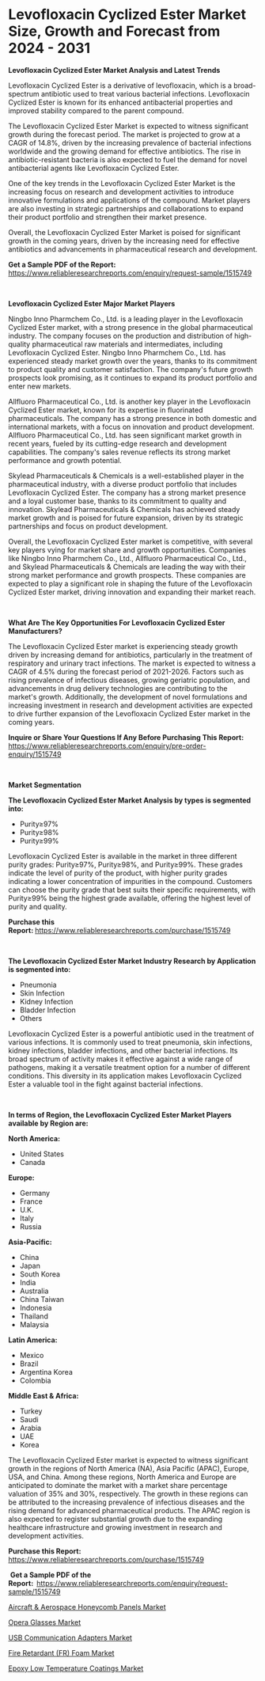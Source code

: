 <p><h1>Levofloxacin Cyclized Ester Market Size, Growth and Forecast from 2024 - 2031</h1></p><p><strong>Levofloxacin Cyclized Ester Market Analysis and Latest Trends</strong></p>
<p><p>Levofloxacin Cyclized Ester is a derivative of levofloxacin, which is a broad-spectrum antibiotic used to treat various bacterial infections. Levofloxacin Cyclized Ester is known for its enhanced antibacterial properties and improved stability compared to the parent compound.</p><p>The Levofloxacin Cyclized Ester Market is expected to witness significant growth during the forecast period. The market is projected to grow at a CAGR of 14.8%, driven by the increasing prevalence of bacterial infections worldwide and the growing demand for effective antibiotics. The rise in antibiotic-resistant bacteria is also expected to fuel the demand for novel antibacterial agents like Levofloxacin Cyclized Ester.</p><p>One of the key trends in the Levofloxacin Cyclized Ester Market is the increasing focus on research and development activities to introduce innovative formulations and applications of the compound. Market players are also investing in strategic partnerships and collaborations to expand their product portfolio and strengthen their market presence.</p><p>Overall, the Levofloxacin Cyclized Ester Market is poised for significant growth in the coming years, driven by the increasing need for effective antibiotics and advancements in pharmaceutical research and development.</p></p>
<p><strong>Get a Sample PDF of the Report:&nbsp;</strong> <a href="https://www.reliableresearchreports.com/enquiry/request-sample/1515749">https://www.reliableresearchreports.com/enquiry/request-sample/1515749</a></p>
<p>&nbsp;</p>
<p><strong>Levofloxacin Cyclized Ester Major Market Players</strong></p>
<p><p>Ningbo Inno Pharmchem Co., Ltd. is a leading player in the Levofloxacin Cyclized Ester market, with a strong presence in the global pharmaceutical industry. The company focuses on the production and distribution of high-quality pharmaceutical raw materials and intermediates, including Levofloxacin Cyclized Ester. Ningbo Inno Pharmchem Co., Ltd. has experienced steady market growth over the years, thanks to its commitment to product quality and customer satisfaction. The company's future growth prospects look promising, as it continues to expand its product portfolio and enter new markets.</p><p>Allfluoro Pharmaceutical Co., Ltd. is another key player in the Levofloxacin Cyclized Ester market, known for its expertise in fluorinated pharmaceuticals. The company has a strong presence in both domestic and international markets, with a focus on innovation and product development. Allfluoro Pharmaceutical Co., Ltd. has seen significant market growth in recent years, fueled by its cutting-edge research and development capabilities. The company's sales revenue reflects its strong market performance and growth potential.</p><p>Skylead Pharmaceuticals & Chemicals is a well-established player in the pharmaceutical industry, with a diverse product portfolio that includes Levofloxacin Cyclized Ester. The company has a strong market presence and a loyal customer base, thanks to its commitment to quality and innovation. Skylead Pharmaceuticals & Chemicals has achieved steady market growth and is poised for future expansion, driven by its strategic partnerships and focus on product development.</p><p>Overall, the Levofloxacin Cyclized Ester market is competitive, with several key players vying for market share and growth opportunities. Companies like Ningbo Inno Pharmchem Co., Ltd., Allfluoro Pharmaceutical Co., Ltd., and Skylead Pharmaceuticals & Chemicals are leading the way with their strong market performance and growth prospects. These companies are expected to play a significant role in shaping the future of the Levofloxacin Cyclized Ester market, driving innovation and expanding their market reach.</p></p>
<p>&nbsp;</p>
<p><strong>What Are The Key Opportunities For Levofloxacin Cyclized Ester Manufacturers?</strong></p>
<p><p>The Levofloxacin Cyclized Ester market is experiencing steady growth driven by increasing demand for antibiotics, particularly in the treatment of respiratory and urinary tract infections. The market is expected to witness a CAGR of 4.5% during the forecast period of 2021-2026. Factors such as rising prevalence of infectious diseases, growing geriatric population, and advancements in drug delivery technologies are contributing to the market's growth. Additionally, the development of novel formulations and increasing investment in research and development activities are expected to drive further expansion of the Levofloxacin Cyclized Ester market in the coming years.</p></p>
<p><strong>Inquire or Share Your Questions If Any Before Purchasing This Report:</strong> <a href="https://www.reliableresearchreports.com/enquiry/pre-order-enquiry/1515749">https://www.reliableresearchreports.com/enquiry/pre-order-enquiry/1515749</a></p>
<p>&nbsp;</p>
<p><strong>Market Segmentation</strong></p>
<p><strong>The Levofloxacin Cyclized Ester Market Analysis by types is segmented into:</strong></p>
<p><ul><li>Purity≥97%</li><li>Purity≥98%</li><li>Purity≥99%</li></ul></p>
<p><p>Levofloxacin Cyclized Ester is available in the market in three different purity grades: Purity≥97%, Purity≥98%, and Purity≥99%. These grades indicate the level of purity of the product, with higher purity grades indicating a lower concentration of impurities in the compound. Customers can choose the purity grade that best suits their specific requirements, with Purity≥99% being the highest grade available, offering the highest level of purity and quality.</p></p>
<p><strong>Purchase this Report:&nbsp;</strong><a href="https://www.reliableresearchreports.com/purchase/1515749">https://www.reliableresearchreports.com/purchase/1515749</a></p>
<p>&nbsp;</p>
<p><strong>The Levofloxacin Cyclized Ester Market Industry Research by Application is segmented into:</strong></p>
<p><ul><li>Pneumonia</li><li>Skin Infection</li><li>Kidney Infection</li><li>Bladder Infection</li><li>Others</li></ul></p>
<p><p>Levofloxacin Cyclized Ester is a powerful antibiotic used in the treatment of various infections. It is commonly used to treat pneumonia, skin infections, kidney infections, bladder infections, and other bacterial infections. Its broad spectrum of activity makes it effective against a wide range of pathogens, making it a versatile treatment option for a number of different conditions. This diversity in its application makes Levofloxacin Cyclized Ester a valuable tool in the fight against bacterial infections.</p></p>
<p>&nbsp;</p>
<p><strong>In terms of Region, the Levofloxacin Cyclized Ester Market Players available by Region are:</strong></p>
<p>
    <p> <strong> North America: </strong>
        <ul>
            <li>United States</li>
            <li>Canada</li>
        </ul>
        </p> 
    <p> <strong> Europe: </strong>
        <ul>
            <li>Germany</li>
            <li>France</li>
            <li>U.K.</li>
            <li>Italy</li>
            <li>Russia</li>
        </ul>
        </p> 
    <p> <strong> Asia-Pacific: </strong>
        <ul>
            <li>China</li>
            <li>Japan</li>
            <li>South Korea</li>
            <li>India</li>
            <li>Australia</li>
            <li>China Taiwan</li>
            <li>Indonesia</li>
            <li>Thailand</li>
            <li>Malaysia</li>
        </ul>
        </p> 
    <p> <strong> Latin America: </strong>
        <ul>
            <li>Mexico</li>
            <li>Brazil</li>
            <li>Argentina Korea</li>
            <li>Colombia</li>
        </ul>
        </p> 
    <p> <strong> Middle East & Africa: </strong>
        <ul>
            <li>Turkey</li>
            <li>Saudi</li>
            <li>Arabia</li>
            <li>UAE</li>
            <li>Korea</li>
        </ul>
    </p>
    </p>
<p><p>The Levofloxacin Cyclized Ester market is expected to witness significant growth in the regions of North America (NA), Asia Pacific (APAC), Europe, USA, and China. Among these regions, North America and Europe are anticipated to dominate the market with a market share percentage valuation of 35% and 30%, respectively. The growth in these regions can be attributed to the increasing prevalence of infectious diseases and the rising demand for advanced pharmaceutical products. The APAC region is also expected to register substantial growth due to the expanding healthcare infrastructure and growing investment in research and development activities.</p></p>
<p><strong>Purchase this Report: </strong><a href="https://www.reliableresearchreports.com/purchase/1515749">https://www.reliableresearchreports.com/purchase/1515749</a></p>
<p>&nbsp;<strong>Get a Sample PDF of the Report:&nbsp;&nbsp;</strong><a href="https://www.reliableresearchreports.com/enquiry/request-sample/1515749">https://www.reliableresearchreports.com/enquiry/request-sample/1515749</a></p>
<p><strong></strong></p>
<p><p><a href="https://issuu.com/reportprime-2/docs/aircraft-aerospace-honeycomb-panels-market-size-20">Aircraft & Aerospace Honeycomb Panels Market</a></p><p><a href="https://view.publitas.com/reportprime-1/opera-glasses-market-size-furnishes-valuable-information-encompassing-market-share-market-trends-and-projections-spanning-from-2024-to-2031/">Opera Glasses Market</a></p><p><a href="https://issuu.com/reportprime-2/docs/usb-communication-adapters-market-size-2030.pptx">USB Communication Adapters Market</a></p><p><a href="https://github.com/zjyglelu/Market-Research-Report-List-1/blob/main/fire-retardant-fr-foam-market.md">Fire Retardant (FR) Foam Market</a></p><p><a href="https://meowing-lemming-dd3.notion.site/Epoxy-Low-Temperature-Coatings-Market-Size-Focuses-on-Market-Dynamics-In-Depth-Analysis-and-Future--59386a565be94740992a89f29af088af">Epoxy Low Temperature Coatings Market</a></p></p>